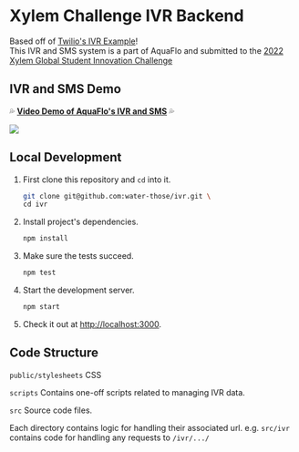﻿# Xylem Challenge IVR Backend

Based off of [Twilio's IVR Example](https://www.twilio.com/docs/tutorials/walkthrough/ivr-phone-tree/node/express)! 
<br>
This IVR and SMS system is a part of AquaFlo and submitted to the [2022 Xylem Global Student Innovation Challenge](https://xyleminnovationchallenge.bemyapp.com/)

## IVR and SMS Demo
💦 [**Video Demo of AquaFlo's IVR and SMS**](https://drive.google.com/file/u/1/d/1pLDBj1_BllvA7Zys-oK93jW9aK4nT5Vl/view) 💦

![](https://user-images.githubusercontent.com/38355190/165388074-c4cc22d8-3b25-4e01-b5ad-133a50b6a8d9.png)

## Local Development

1. First clone this repository and `cd` into it.

   ```bash
   git clone git@github.com:water-those/ivr.git \
   cd ivr
   ```
1. Install project's dependencies.

   ```bash
   npm install
   ```

1. Make sure the tests succeed.

   ```bash
   npm test
   ```

1. Start the development server.

   ```bash
   npm start
   ```

1. Check it out at [http://localhost:3000](http://localhost:3000).


## Code Structure

`public/stylesheets`
CSS

`scripts`
Contains one-off scripts related to managing IVR data. 

`src`
Source code files.

Each directory contains logic for handling their associated url. 
e.g. `src/ivr` contains code for handling any requests to `/ivr/.../`
